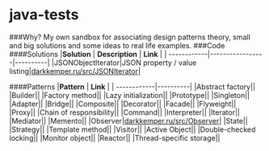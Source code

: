 # java-tests
###Why?
My own sandbox for associating design patterns theory, small and big solutions and some ideas to real life examples.
###Code
####Solutions
|**Solution** | **Description** | **Link** |
| ------------|-----------------|----------|
|JSONObjectIterator|JSON property / value listing|[darkkemper.ru/src/JSONIterator](https://github.com/DarkKemPeR/java-tests/tree/master/darkkemper.ru/src/JSON/JSONIterator)|

####Patterns
|**Pattern**  | **Link** |
| ------------|----------|
|Abstract factory||
|Builder||
|Factory method||
|Lazy initialization||
|Prototype||
|Singleton||
|Adapter||
|Bridge||
|Composite||
|Decorator||
|Facade||
|Flyweight||
|Proxy||
|Chain of responsibility||
|Command||
|Interpreter||
|Iterator||
|Mediator||
|Memento||
|Observer|[darkkemper.ru/src/Observer](https://github.com/DarkKemPeR/java-tests/tree/master/darkkemper.ru/src/Observer)|
|State||
|Strategy||
|Template method||
|Visitor||
|Active Object||
|Double-checked locking||
|Monitor object||
|Reactor||
|Thread-specific storage||
